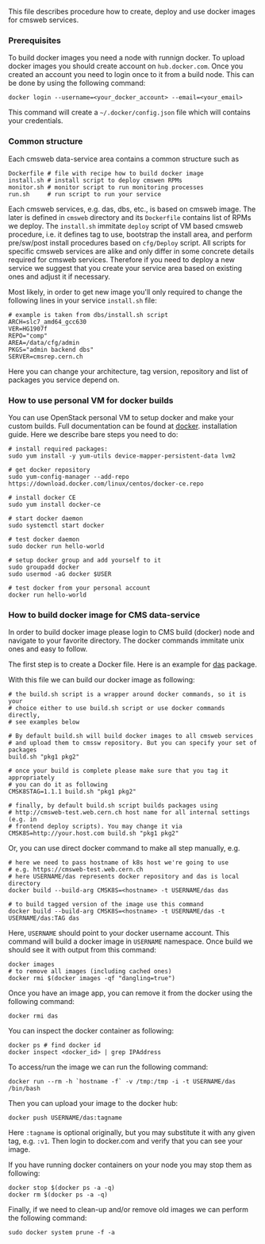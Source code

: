This file describes procedure how to create, deploy and use docker images
for cmsweb services.

### Prerequisites
To build docker images you need a node with runnign docker. To upload docker
images you should create account on `hub.docker.com`. Once you created an
account you need to login once to it from a build node.
This can be done by using the following command:
```
docker login --username=<your_docker_account> --email=<your_email>
```
This command will create a `~/.docker/config.json` file which will contains
your credentials.

### Common structure
Each cmsweb data-service area contains a common structure such as
```
Dockerfile # file with recipe how to build docker image
install.sh # install script to deploy cmswen RPMs
monitor.sh # monitor script to run monitoring processes
run.sh     # run script to run your service
```
Each cmsweb services, e.g. das, dbs, etc., is based on cmsweb image.
The later is defined in `cmsweb` directory and its `Dockerfile`
contains list of RPMs we deploy. The `install.sh` immitate `deploy`
script of VM based cmsweb procedure, i.e. it defines tag to use,
bootstrap the install area, and perform pre/sw/post install
procedures based on `cfg/Deploy` script. All scripts for specific
cmsweb services are alike and only differ in some concrete details
required for cmsweb services. Therefore if you need to deploy a new
service we suggest that you create your service area based on existing
ones and adjust it if necessary.

Most likely, in order to get new image you'll only required to change
the following lines in your service `install.sh` file:
```
# example is taken from dbs/install.sh script
ARCH=slc7_amd64_gcc630
VER=HG1907f
REPO="comp"
AREA=/data/cfg/admin
PKGS="admin backend dbs"
SERVER=cmsrep.cern.ch
```
Here you can change your architecture, tag version, repository and list of
packages you service depend on.

### How to use personal VM for docker builds
You can use OpenStack personal VM to setup docker and make your custom builds.
Full documentation can be found at
[docker](https://docs.docker.com/install/linux/docker-ce/centos/#install-docker-ce-1).
installation guide. Here we describe bare steps you need to do:
```
# install required packages:
sudo yum install -y yum-utils device-mapper-persistent-data lvm2

# get docker repository
sudo yum-config-manager --add-repo https://download.docker.com/linux/centos/docker-ce.repo

# install docker CE
sudo yum install docker-ce

# start docker daemon
sudo systemctl start docker

# test docker daemon
sudo docker run hello-world

# setup docker group and add yourself to it
sudo groupadd docker
sudo usermod -aG docker $USER

# test docker from your personal account
docker run hello-world
```

### How to build docker image for CMS data-service
In order to build docker image please login to CMS build (docker) node and
navigate to your favorite directory. The docker commands immitate unix ones
and easy to follow.

The first step is to create a Docker file. Here is an example for
[das](https://github.com/vkuznet/CMSKubernetes/blob/master/docker/das/Dockerfile) package.

With this file we can build our docker image as following:
```
# the build.sh script is a wrapper around docker commands, so it is your
# choice either to use build.sh script or use docker commands directly,
# see examples below

# By default build.sh will build docker images to all cmsweb services
# and upload them to cmssw repository. But you can specify your set of packages
build.sh "pkg1 pkg2"

# once your build is complete please make sure that you tag it appropriately
# you can do it as following
CMSK8STAG=1.1.1 build.sh "pkg1 pkg2"

# finally, by default build.sh script builds packages using
# http://cmsweb-test.web.cern.ch host name for all internal settings (e.g. in
# frontend deploy scripts). You may change it via
CMSK8S=http://your.host.com build.sh "pkg1 pkg2"
```

Or, you can use direct docker command to make all step manually, e.g.

```
# here we need to pass hostname of k8s host we're going to use
# e.g. https://cmsweb-test.web.cern.ch
# here USERNAME/das represents docker repository and das is local directory
docker build --build-arg CMSK8S=<hostname> -t USERNAME/das das

# to build tagged version of the image use this command
docker build --build-arg CMSK8S=<hostname> -t USERNAME/das -t USERNAME/das:TAG das
```
Here, `USERNAME` should point to your docker username account. This command will build a docker image
in `USERNAME` namespace. Once build we should see it with output from this command:
```
docker images
# to remove all images (including cached ones)
docker rmi $(docker images -qf "dangling=true")
```
Once you have an image app, you can remove it from the docker using the
following command:
```
docker rmi das
```
You can inspect the docker container as following:
```
docker ps # find docker id
docker inspect <docker_id> | grep IPAddress
```
To access/run the image we can run the following command:
```
docker run --rm -h `hostname -f` -v /tmp:/tmp -i -t USERNAME/das /bin/bash
```
Then you can upload your image to the docker hub:
```
docker push USERNAME/das:tagname
```
Here `:tagname` is optional originally, but you may substitute it with any given tag, e.g.
`:v1`. Then login to docker.com and verify that you can see your image.

If you have running docker containers on your node you may stop them as following:
```
docker stop $(docker ps -a -q)
docker rm $(docker ps -a -q)
```

Finally, if we need to clean-up and/or remove old images we can perform the
following command:
```
sudo docker system prune -f -a
```

